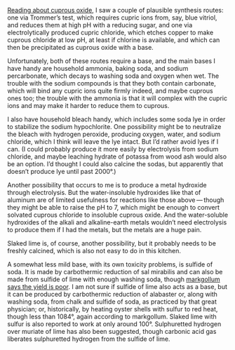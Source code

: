 [Reading about cuprous oxide](copper-salts.md), I saw a couple of
plausible synthesis routes: one via Trommer’s test, which requires
cupric ions from, say, blue vitriol, and reduces them at high pH with
a reducing sugar, and one via electrolytically produced cupric
chloride, which etches copper to make cuprous chloride at low pH, at
least if chlorine is available, and which can then be precipitated as
cuprous oxide with a base.

Unfortunately, both of these routes require a base, and the main bases
I have handy are household ammonia, baking soda, and sodium
percarbonate, which decays to washing soda and oxygen when wet.  The
trouble with the sodium compounds is that they both contain carbonate,
which will bind any cupric ions quite firmly indeed, and maybe cuprous
ones too; the trouble with the ammonia is that it will complex with
the cupric ions and may make it harder to reduce them to cuprous.

I also have household bleach handy, which includes some soda lye in
order to stabilize the sodium hypochlorite.  One possibility might be
to neutralize the bleach with hydrogen peroxide, producing oxygen,
water, and sodium chloride, which I think will leave the lye intact.
But I’d rather avoid lyes if I can.  (I could probably produce it more
easily by electrolysis from sodium chloride, and maybe leaching
hydrate of potassa from wood ash would also be an option.  I’d thought
I could also calcine the sodas, but apparently that doesn’t produce
lye until past 2000°.)

Another possibility that occurs to me is to produce a metal hydroxide
through electrolysis.  But the water-insoluble hydroxides like that of
aluminum are of limited usefulness for reactions like those
above — though they might be able to raise the pH to 7, which might be
enough to convert solvated cuprous chloride to insoluble cuprous
oxide.  And the water-soluble hydroxides of the alkali and
alkaline-earth metals wouldn’t need electrolysis to produce them if I
had the metals, but the metals are a huge pain.

Slaked lime is, of course, another possibility, but it probably needs
to be freshly calcined, which is also not easy to do in this kitchen.

A somewhat less mild base, with its own toxicity problems, is sulfide
of soda.  It is made by carbothermic reduction of sal mirabilis and
can also be made from sulfide of lime with enough washing soda, though
[markgollum says the yield is
poor](http://www.sciencemadness.org/talk/viewthread.php?tid=1245&page=2).
I am not sure if sulfide of lime also acts as a base, but it can be
produced by carbothermic reduction of alabaster or, along with washing
soda, from chalk and sulfide of soda, as practiced by that great
physician; or, historically, by heating oyster shells with sulfur to
red heat, though less than 1084°, again according to markgollum.
Slaked lime with sulfur is also reported to work at only around 100°.
Sulphuretted hydrogen over muriate of lime has also been suggested,
though carbonic acid gas liberates sulphuretted hydrogen from the
sulfide of lime.
